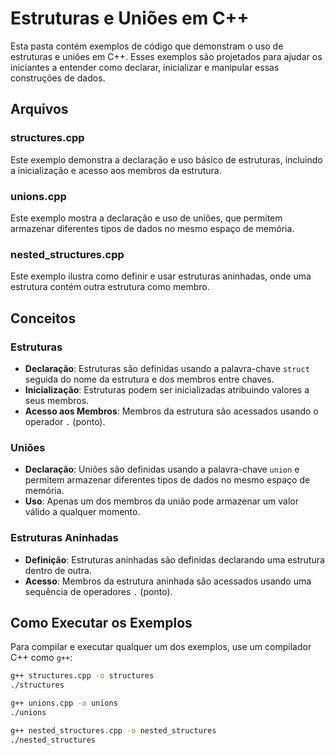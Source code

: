 # Estruturas e Uniões em C++

Esta pasta contém exemplos de código que demonstram o uso de estruturas e uniões em C++. Esses exemplos são projetados para ajudar os iniciantes a entender como declarar, inicializar e manipular essas construções de dados.

## Arquivos

### structures.cpp

Este exemplo demonstra a declaração e uso básico de estruturas, incluindo a inicialização e acesso aos membros da estrutura.

### unions.cpp

Este exemplo mostra a declaração e uso de uniões, que permitem armazenar diferentes tipos de dados no mesmo espaço de memória.

### nested_structures.cpp

Este exemplo ilustra como definir e usar estruturas aninhadas, onde uma estrutura contém outra estrutura como membro.

## Conceitos

### Estruturas

- **Declaração**: Estruturas são definidas usando a palavra-chave `struct` seguida do nome da estrutura e dos membros entre chaves.
- **Inicialização**: Estruturas podem ser inicializadas atribuindo valores a seus membros.
- **Acesso aos Membros**: Membros da estrutura são acessados usando o operador `.` (ponto).

### Uniões

- **Declaração**: Uniões são definidas usando a palavra-chave `union` e permitem armazenar diferentes tipos de dados no mesmo espaço de memória.
- **Uso**: Apenas um dos membros da união pode armazenar um valor válido a qualquer momento.

### Estruturas Aninhadas

- **Definição**: Estruturas aninhadas são definidas declarando uma estrutura dentro de outra.
- **Acesso**: Membros da estrutura aninhada são acessados usando uma sequência de operadores `.` (ponto).

## Como Executar os Exemplos

Para compilar e executar qualquer um dos exemplos, use um compilador C++ como `g++`:

```sh
g++ structures.cpp -o structures
./structures

g++ unions.cpp -o unions
./unions

g++ nested_structures.cpp -o nested_structures
./nested_structures
